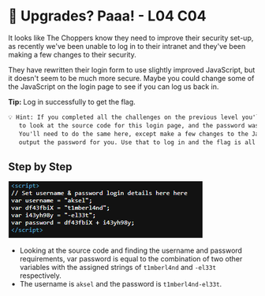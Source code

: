 # 🌳 Upgrades? Paaa! - L04 C04

It looks like The Choppers know they need to improve their security set-up, as recently we've been unable to log in to their intranet and they've been making a few changes to their security.

They have rewritten their login form to use slightly improved JavaScript, but it doesn't seem to be much more secure. Maybe you could change some of the JavaScript on the login page to see if you can log us back in.

**Tip:** Log in successfully to get the flag.

```txt
💡 Hint: If you completed all the challenges on the previous level you'll remember that one required you
   to look at the source code for this login page, and the password was right there in the JavaScript.
   You'll need to do the same here, except make a few changes to the JavaScript to get it to run and
   output the password for you. Use that to log in and the flag is all yours!
```

## Step by Step

![picture of sourcecode](/assets/upgradespaaa1.png)

- Looking at the source code and finding the username and password requirements, var password is equal to the combination of two other variables with the assigned strings of `t1mberl4nd` and `-el33t` respectively.
- The username is `aksel` and the password is `t1mberl4nd-el33t`.
